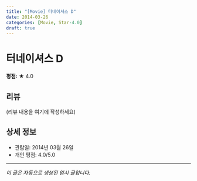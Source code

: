 ```yaml
---
title: "[Movie] 터네이셔스 D"
date: 2014-03-26
categories: [Movie, Star-4.0]
draft: true
---
```


# 터네이셔스 D

**평점:** ★ 4.0

## 리뷰

(리뷰 내용을 여기에 작성하세요)

## 상세 정보

- 관람일: 2014년 03월 26일
- 개인 평점: 4.0/5.0

---

*이 글은 자동으로 생성된 임시 글입니다.*
